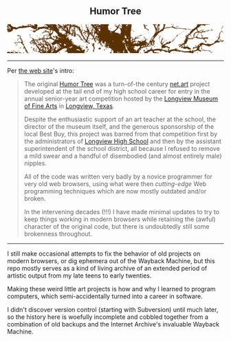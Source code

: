 <h2 align="center">Humor Tree</h2>

<img src="./original/ht/images/tree_bg.gif">

---

Per [the web site][ht]'s intro:

> The original [Humor Tree][ht] was a turn-of-the century [net.art][] project
> developed at the tail end of my high school career for entry in the annual
> senior-year art competition hosted by the [Longview Museum of Fine
> Arts][lmfa] in [Longview, Texas][lv].
>
> Despite the enthusiastic support of an art teacher at the school, the
> director of the museum itself, and the generous sponsorship of the local Best
> Buy, this project was barred from that competition first by the
> administrators of [Longview High School][lhs] and then by the assistant
> superintendent of the school district, all because I refused to remove a mild
> swear and a handful of disembodied (and almost entirely male) nipples.
>
> All of the code was written very badly by a novice programmer for very old
> web browsers, using what were then _cutting-edge_ Web programming techniques
> which are now mostly outdated and/or broken.
>
> In the intervening decades (!!!) I have made minimal updates to try to keep
> things working in modern browsers while retaining the (awful) character of
> the original code, but there is undoubtedly still some brokenness throughout.

---

I still make occasional attempts to fix the behavior of old projects on modern
browsers, or dig ephemera out of the Wayback Machine, but this repo mostly
serves as a kind of living archive of an extended period of artistic output
from my late teens to early twenties.

Making these weird little art projects is how and why I learned to program
computers, which semi-accidentally turned into a career in software.

I didn't discover version control (starting with Subversion) until much later,
so the history here is woefully incomplete and cobbled together from a
combination of old backups and the Internet Archive's invaluable Wayback
Machine.

[ht]: https://humortree.org/
[net.art]: https://en.wikipedia.org/wiki/Net.art
[lmfa]: https://www.lmfa.org/
[lv]: https://en.wikipedia.org/wiki/Longview%2C_Texas
[lhs]: https://en.wikipedia.org/wiki/Longview_High_School
[cfh]: http://www.foxhearne.com/

